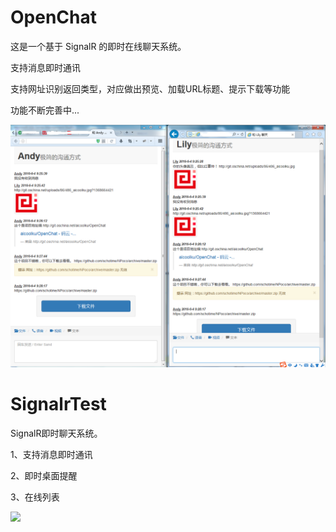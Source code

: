 
# OpenChat

这是一个基于 SignalR 的即时在线聊天系统。


支持消息即时通讯

支持网址识别返回类型，对应做出预览、加载URL标题、提示下载等功能


功能不断完善中...


![效果图](OpenChat/093449_f608bb92_486.png "在这里输入图片标题")


# SignalrTest

SignalR即时聊天系统。

1、支持消息即时通讯

2、即时桌面提醒

3、在线列表



![](SignalrTest/IMAGEQQ20170929113648.jpg)


